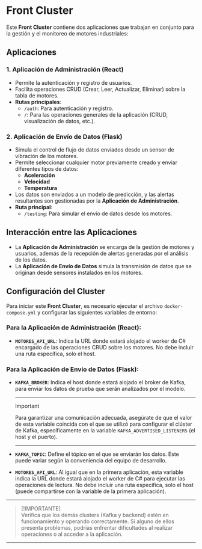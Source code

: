 # Front Cluster

Este **Front Cluster** contiene dos aplicaciones que trabajan en conjunto para la gestión y el monitoreo de motores industriales:

## Aplicaciones

### 1. Aplicación de Administración (React)
- Permite la autenticación y registro de usuarios.
- Facilita operaciones CRUD (Crear, Leer, Actualizar, Eliminar) sobre la tabla de motores.
- **Rutas principales**:
  - `/auth`: Para autenticación y registro.
  - `/`: Para las operaciones generales de la aplicación (CRUD, visualización de datos, etc.).

### 2. Aplicación de Envío de Datos (Flask)
- Simula el control de flujo de datos enviados desde un sensor de vibración de los motores.
- Permite seleccionar cualquier motor previamente creado y enviar diferentes tipos de datos:
  - **Aceleración**
  - **Velocidad**
  - **Temperatura**
- Los datos son enviados a un modelo de predicción, y las alertas resultantes son gestionadas por la **Aplicación de Administración**.
- **Ruta principal**:
  - `/testing`: Para simular el envío de datos desde los motores.

## Interacción entre las Aplicaciones
- La **Aplicación de Administración** se encarga de la gestión de motores y usuarios, además de la recepción de alertas generadas por el análisis de los datos.
- La **Aplicación de Envío de Datos** simula la transmisión de datos que se originan desde sensores instalados en los motores.

## Configuración del Cluster

Para iniciar este **Front Cluster**, es necesario ejecutar el archivo `docker-compose.yml` y configurar las siguientes variables de entorno:

### Para la Aplicación de Administración (React):
- **`MOTORES_API_URL`**: Indica la URL donde estará alojado el worker de C# encargado de las operaciones CRUD sobre los motores. No debe incluir una ruta específica, solo el host.

### Para la Aplicación de Envío de Datos (Flask):
- **`KAFKA_BROKER`**: Indica el host donde estará alojado el broker de Kafka, para enviar los datos de prueba que serán analizados por el modelo.

    --- 

    > [!IMPORTANT]  
    > Para garantizar una comunicación adecuada, asegúrate de que el valor de esta variable coincida con el que se utilizó para configurar el clúster de Kafka, específicamente en la variable `KAFKA_ADVERTISED_LISTENERS` (el host y el puerto).

    --- 

- **`KAFKA_TOPIC`**: Define el tópico en el que se enviarán los datos. Este puede variar según la conveniencia del equipo de desarrollo.
- **`MOTORES_API_URL`**: Al igual que en la primera aplicación, esta variable indica la URL donde estará alojado el worker de C# para ejecutar las operaciones de lectura. No debe incluir una ruta específica, solo el host (puede compartirse con la variable de la primera aplicación).

--- 

> [!IMPORTANTE]  
> Verifica que los demás clusters (Kafka y backend) estén en funcionamiento y operando correctamente. Si alguno de ellos presenta problemas, podrías enfrentar dificultades al realizar operaciones o al acceder a la aplicación.

--- 